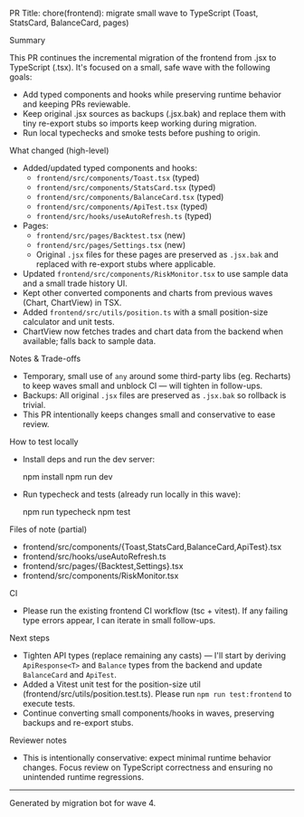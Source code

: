PR Title: chore(frontend): migrate small wave to TypeScript (Toast, StatsCard, BalanceCard, pages)

Summary

This PR continues the incremental migration of the frontend from .jsx to TypeScript (.tsx). It's focused on a small, safe wave with the following goals:

- Add typed components and hooks while preserving runtime behavior and keeping PRs reviewable.
- Keep original .jsx sources as backups (.jsx.bak) and replace them with tiny re-export stubs so imports keep working during migration.
- Run local typechecks and smoke tests before pushing to origin.

What changed (high-level)

- Added/updated typed components and hooks:
  - `frontend/src/components/Toast.tsx` (typed)
  - `frontend/src/components/StatsCard.tsx` (typed)
  - `frontend/src/components/BalanceCard.tsx` (typed)
  - `frontend/src/components/ApiTest.tsx` (typed)
  - `frontend/src/hooks/useAutoRefresh.ts` (typed)
- Pages:
  - `frontend/src/pages/Backtest.tsx` (new)
  - `frontend/src/pages/Settings.tsx` (new)
  - Original `.jsx` files for these pages are preserved as `.jsx.bak` and replaced with re-export stubs where applicable.
- Updated `frontend/src/components/RiskMonitor.tsx` to use sample data and a small trade history UI.
- Kept other converted components and charts from previous waves (Chart, ChartView) in TSX.
 - Added `frontend/src/utils/position.ts` with a small position-size calculator and unit tests.
 - ChartView now fetches trades and chart data from the backend when available; falls back to sample data.

Notes & Trade-offs

- Temporary, small use of `any` around some third-party libs (eg. Recharts) to keep waves small and unblock CI — will tighten in follow-ups.
- Backups: All original `.jsx` files are preserved as `.jsx.bak` so rollback is trivial.
- This PR intentionally keeps changes small and conservative to ease review.

How to test locally

- Install deps and run the dev server:

  npm install
  npm run dev

- Run typecheck and tests (already run locally in this wave):

  npm run typecheck
  npm test

Files of note (partial)

- frontend/src/components/{Toast,StatsCard,BalanceCard,ApiTest}.tsx
- frontend/src/hooks/useAutoRefresh.ts
- frontend/src/pages/{Backtest,Settings}.tsx
- frontend/src/components/RiskMonitor.tsx

CI

- Please run the existing frontend CI workflow (tsc + vitest). If any failing type errors appear, I can iterate in small follow-ups.

Next steps

- Tighten API types (replace remaining any casts) — I'll start by deriving `ApiResponse<T>` and `Balance` types from the backend and update `BalanceCard` and `ApiTest`.
 - Added a Vitest unit test for the position-size util (frontend/src/utils/position.test.ts). Please run `npm run test:frontend` to execute tests.
- Continue converting small components/hooks in waves, preserving backups and re-export stubs.

Reviewer notes

- This is intentionally conservative: expect minimal runtime behavior changes. Focus review on TypeScript correctness and ensuring no unintended runtime regressions.

---

Generated by migration bot for wave 4.